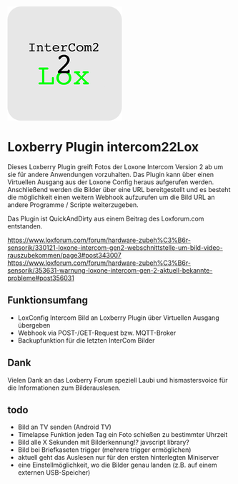 ![Logo](https://github.com/bladerb/intercom22lox/raw/fc83e11790a860c5de03edbe479ace656b6be588/icons/icon_256.png)

# Loxberry Plugin intercom22Lox

Dieses Loxberry Plugin greift Fotos der Loxone Intercom Version 2 ab um sie für andere Anwendungen vorzuhalten. Das Plugin kann über einen Virtuellen Ausgang aus der Loxone Config heraus aufgerufen werden. Anschließend werden die Bilder über eine URL bereitgestellt und es besteht die möglichkeit einen weitern Webhook aufzurufen um die Bild URL an andere Programme / Scripte weiterzugeben.

Das Plugin ist QuickAndDirty aus einem Beitrag des Loxforum.com entstanden.

https://www.loxforum.com/forum/hardware-zubeh%C3%B6r-sensorik/330121-loxone-intercom-gen2-webschnittstelle-um-bild-video-rauszubekommen/page3#post343007
https://www.loxforum.com/forum/hardware-zubeh%C3%B6r-sensorik/353631-warnung-loxone-intercom-gen-2-aktuell-bekannte-probleme#post356031



## Funktionsumfang

- LoxConfig Intercom Bild an Loxberry Plugin über Virtuellen Ausgang übergeben
- Webhook via POST-/GET-Request bzw. MQTT-Broker
- Backupfunktion für die letzten InterCom Bilder

## Dank

Vielen Dank an das Loxberry Forum speziell Laubi und hismastersvoice für die Informationen zum Bilderauslesen.

## todo 

- Bild an TV senden (Android TV)
- Timelapse Funktion jeden Tag ein Foto schießen zu bestimmter Uhrzeit
- Bild alle X Sekunden mit Bilderkennung!? javscript library?
- Bild bei Briefkaseten trigger (mehrere trigger ermöglichen)
- aktuell geht das Auslesen nur für den ersten hinterlegten Miniserver
- eine Einstellmöglichkeit, wo die Bilder genau landen (z.B. auf einem externen USB-Speicher)